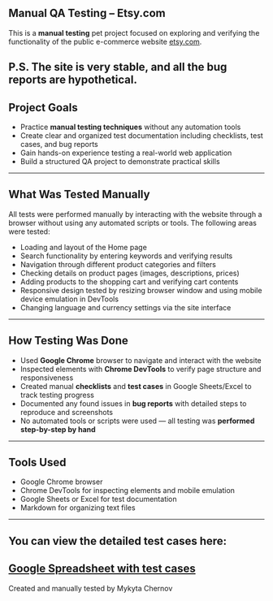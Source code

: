 ## Manual QA Testing – Etsy.com

This is a **manual testing** pet project focused on exploring and verifying the functionality of the public e-commerce website [etsy.com](https://www.etsy.com).

P.S. The site is very stable, and all the bug reports are hypothetical.
---

## Project Goals

- Practice **manual testing techniques** without any automation tools
- Create clear and organized test documentation including checklists, test cases, and bug reports
- Gain hands-on experience testing a real-world web application
- Build a structured QA project to demonstrate practical skills

---

##  What Was Tested Manually

All tests were performed manually by interacting with the website through a browser without using any automated scripts or tools. The following areas were tested:

- Loading and layout of the Home page
- Search functionality by entering keywords and verifying results
- Navigation through different product categories and filters
- Checking details on product pages (images, descriptions, prices)
- Adding products to the shopping cart and verifying cart contents
- Responsive design tested by resizing browser window and using mobile device emulation in DevTools
- Changing language and currency settings via the site interface

---

##  How Testing Was Done

- Used **Google Chrome** browser to navigate and interact with the website
- Inspected elements with **Chrome DevTools** to verify page structure and responsiveness
- Created manual **checklists** and **test cases** in Google Sheets/Excel to track testing progress
- Documented any found issues in **bug reports** with detailed steps to reproduce and screenshots
- No automated tools or scripts were used — all testing was **performed step-by-step by hand**

---

##  Tools Used

- Google Chrome browser
- Chrome DevTools for inspecting elements and mobile emulation
- Google Sheets or Excel for test documentation
- Markdown for organizing text files

---

## You can view the detailed test cases here:

 [Google Spreadsheet with test cases](https://docs.google.com/spreadsheets/d/1ZH76MnrpBV00_qmPL7EmAQlK1_4tr4yntJQNX1h6knw/edit?usp=sharing)
---
Created and manually tested by Mykyta Chernov 
